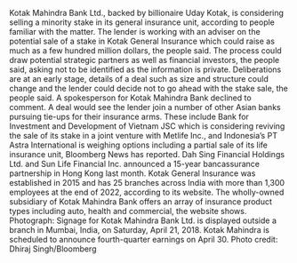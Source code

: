 Kotak Mahindra Bank Ltd., backed by billionaire Uday Kotak, is considering selling a minority stake in its general insurance unit, according to people familiar with the matter.
The lender is working with an adviser on the potential sale of a stake in Kotak General Insurance which could raise as much as a few hundred million dollars, the people said. The process could draw potential strategic partners as well as financial investors, the people said, asking not to be identified as the information is private.
Deliberations are at an early stage, details of a deal such as size and structure could change and the lender could decide not to go ahead with the stake sale, the people said. A spokesperson for Kotak Mahindra Bank declined to comment.
A deal would see the lender join a number of other Asian banks pursuing tie-ups for their insurance arms. These include Bank for Investment and Development of Vietnam JSC which is considering reviving the sale of its stake in a joint venture with Metlife Inc., and Indonesia’s PT Astra International is weighing options including a partial sale of its life insurance unit, Bloomberg News has reported. Dah Sing Financial Holdings Ltd. and Sun Life Financial Inc. announced a 15-year bancassurance partnership in Hong Kong last month.
Kotak General Insurance was established in 2015 and has 25 branches across India with more than 1,300 employees at the end of 2022, according to its website. The wholly-owned subsidiary of Kotak Mahindra Bank offers an array of insurance product types including auto, health and commercial, the website shows.
Photograph: Signage for Kotak Mahindra Bank Ltd. is displayed outside a branch in Mumbai, India, on Saturday, April 21, 2018. Kotak Mahindra is scheduled to announce fourth-quarter earnings on April 30. Photo credit: Dhiraj Singh/Bloomberg